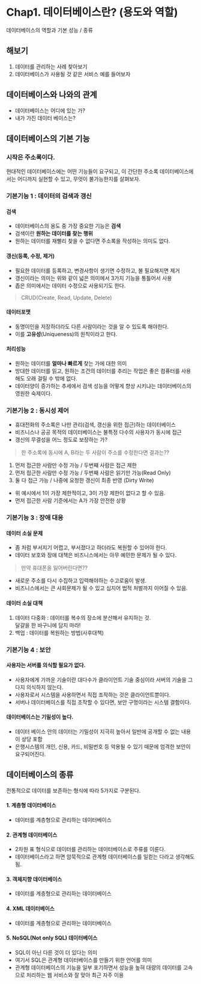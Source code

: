 # Chap1. 데이터베이스란? (용도와 역할)
데이터베이스의 역할과 기본 성능 / 종류

## 해보기
1. 데이터를 관리하는 사례 찾아보기
2. 데이터베이스가 사용될 것 같은 서비스 예를 들어보자

## 데이터베이스와 나와의 관계
- 데이터베이스는 어디에 있는 가? 
- 내가 가진 데이터 베이스는?

## 데이터베이스의 기본 기능
### 시작은 주소록이다.
현대적인 데이터베이스에는 어떤 기능들이 요구되고, 이 간단한 주소록 데이터베이스에서는 어디까지 실현할 수 있고, 무엇이 불가능한지를 살펴보자.

### 기본기능 1 : 데이터의 검색과 갱신
#### 검색
- 데이터베이스의 용도 중 가장 중요한 기능은 **검색**
- 검색이란 **원하는 데이터를 찾는 행위**
- 원하는 데이터를 재빨리 찾을 수 없다면 주소록을 작성하는 의미도 없다.
#### 갱신(등록, 수정, 제거)
- 필요한 데이터를 등록하고, 변경사항이 생기면 수정하고, 불 필요해지면 제거
- 갱신이라는 의미는 위와 같이 넓은 의미에서 3가지 기능을 통틀어서 사용
- 좁은 의미에서는 데이터 수정으로 사용되기도 한다.
> CRUD(Create, Read, Update, Delete)
#### 데이터포맷
- 동명이인을 저장하더라도 다른 사람이라는 것을 알 수 있도록 해야한다.
- 이를 **고유성**(Uniqueness)의 원칙이라고 한다.
#### 처리성능
- 원하는 데이터를 **얼마나 빠르게** 찾는 가에 대한 의미
- 방대한 데이터를 읽고, 원하는 조건의 데이터를 추리는 작업은 좋은 컴퓨터를 사용해도 오래 걸릴 수 밖에 없다.
- 데이터양이 증가하는 추세에서 검색 성능을 어떻게 향상 시키냐는 데이터베이스의 영원한 숙제이다.

### 기본기능 2 : 동시성 제어
- 휴대전화의 주소록은 나만 관리(검색, 갱신을 위한 접근)하는 데이터베이스
- 비즈니스나 공공 목적의 데이터베이스는 불특정 다수의 사용자가 동시에 접근
- 갱신의 무결성을 어느 정도로 보장하는 가?
> 한 주소록에 동시에 A, B라는 두 사람이 주소를 수정한다면 결과는??
1. 먼저 접근한 사람만 수정 가능 / 두번쨰 사람은 접근 제한
2. 먼저 접근한 사람만 수정 가능 / 두번째 사람은 읽기만 가능(Read Only)
3. 둘 다 접근 가능 / 나중에 요청한 갱신이 최종 반영 (Dirty Write)

- 위 예시에서 1이 가장 제한적이고, 3이 가장 제한이 없다고 할 수 있음.
- 먼저 접근한 사람 기준에서는 A가 가장 안전한 상황


### 기본기능 3 : 장애 대응
#### 데이터 소실 문제
- 좀 처럼 부서지기 어렵고, 부서졌다고 하더라도 복원할 수 있어야 한다.
- 데이터 보호와 장애 대책은 비즈니스에서는 아무 예민한 문제가 될 수 있다.
> 만약 휴대폰을 잃어버린다면??
- 새로운 주소를 다시 수집하고 입력해야하는 수고로움이 발생.
- 비즈니스에서는 큰 사회문제가 될 수 있고 심지어 법적 처벌까지 이어질 수 있음.

#### 데이터 소실 대책
1. 데이터 다중화 : 데이터를 복수의 장소에 분산해서 유지하는 것.  
달걀을 한 바구니에 담지 마라!
2. 백업 : 데이터를 복원하는 방법(사후대책)

### 기본기능 4 : 보안
#### 사용자는 서버를 의식할 필요가 없다.
- 사용자에게 가까운 기술이란 대다수가 클라이언트 기술 중심이라 서버의 기술을 그다지 의식하지 않는다.
- 사용자로서 시스템을 사용하면서 직접 조작하는 것은 클라이언트뿐이다.
- 서버나 데이터베이스를 직접 조작할 수 있다면, 보안 구멍이라는 시스템 결함이다.

#### 데이터베이스는 기밀성이 높다.
- 데이터 베이스 안의 데이터는 기밀성이 지극히 높아서 일반에 공개할 수 없는 내용이 상당 포함
- 은행시스템의 개인, 신용, 카드, 비밀번호 등 악용될 수 있기 때문에 엄격한 보안이 요구되어진다.

## 데이터베이스의 종류
전통적으로 데이터를 보존하는 형식에 따라 5가지로 구분된다.
#### 1. 계층형 데이터베이스
- 데이터를 계층형으로 관리하는 데이터베이스
#### 2. 관계형 데이터베이스
- 2차원 표 형식으로 데이터를 관리하는 데이터베이스로 주류를 이룬다.
- 데이터베이스라고 하면 암묵적으로 관계형 데이터베이스를 일컫는 다라고 생각해도 됨.
#### 3. 객체지향 데이터베이스
- 데이터를 계층형으로 관리하는 데이터베이스
#### 4. XML 데이터베이스
- 데이터를 계층형으로 관리하는 데이터베이스
#### 5. NoSQL(Not only SQL) 데이터베이스
- SQL이 아닌 다른 것이 더 있다는 의미
- 여기서 SQL은 관계형 데이터베이스를 만들기 위한 언어를 의미
- 관계형 데이터베이스의 기능을 일부 포기하면서 성능을 높혀 대량의 데이터를 고속으로 처리하는 웹 서비스와 잘 맞아 최근 자주 이용


